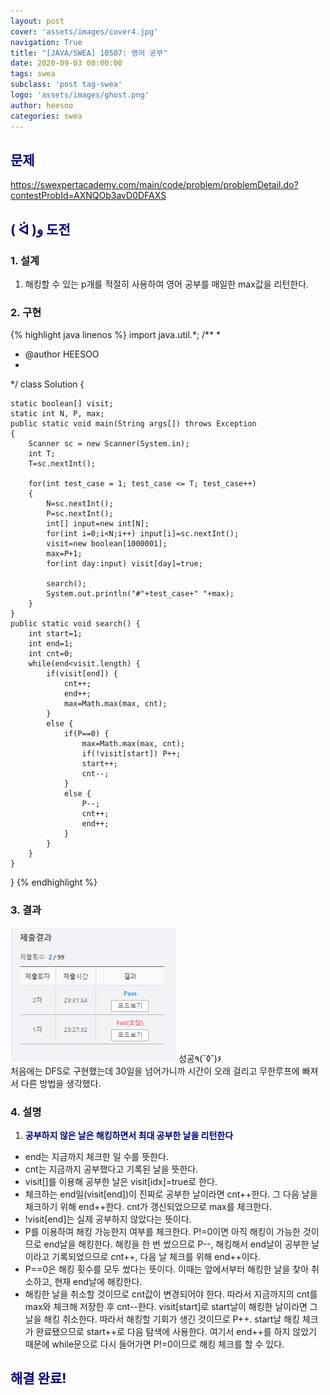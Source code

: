 ```yaml
---
layout: post
cover: 'assets/images/cover4.jpg'
navigation: True
title: "[JAVA/SWEA] 10507: 영어 공부"
date: 2020-09-03 00:00:00
tags: swea 
subclass: 'post tag-swea'
logo: 'assets/images/ghost.png'
author: heesoo
categories: swea
---
```

## <span style="color:navy">문제</span>
<https://swexpertacademy.com/main/code/problem/problemDetail.do?contestProbId=AXNQOb3avD0DFAXS>

## <span style="color:navy">( ᐛ )و 도전</span>

### 1. 설계
1. 해킹할 수 있는 p개를 적절히 사용하여 영어 공부를 매일한 max값을 리턴한다.

### 2. 구현 
{% highlight java linenos %}
import java.util.*;
/**
 *
 * @author HEESOO
 *
 */
class Solution
{
    
	static boolean[] visit;
	static int N, P, max;
	public static void main(String args[]) throws Exception
	{
		Scanner sc = new Scanner(System.in);
		int T;
		T=sc.nextInt();

		for(int test_case = 1; test_case <= T; test_case++)
		{
           	N=sc.nextInt();
			P=sc.nextInt();
			int[] input=new int[N];
			for(int i=0;i<N;i++) input[i]=sc.nextInt();
			visit=new boolean[1000001];
			max=P+1;
			for(int day:input) visit[day]=true;
			
			search();
			System.out.println("#"+test_case+" "+max);
		}
	}
	public static void search() {
		int start=1;
		int end=1; 
		int cnt=0; 
		while(end<visit.length) {
			if(visit[end]) { 
				cnt++;
				end++;
				max=Math.max(max, cnt);
			}
			else { 
				if(P==0) {
					max=Math.max(max, cnt);
					if(!visit[start]) P++; 
					start++; 
					cnt--; 
				}
				else {
					P--;
					cnt++;
					end++;
				}
			}
		}
	}
}
{% endhighlight %}

### 3. 결과
![실행결과](./assets/images/200903_3.PNG)
성공٩(˘◊˘)۶  
처음에는 DFS로 구현했는데 30일을 넘어가니까 시간이 오래 걸리고 무한루프에 빠져서 다른 방법을 생각했다.

### 4. 설명
1. **<span style="color:navy">공부하지 않은 날은 해킹하면서 최대 공부한 날을 리턴한다</span>**
- end는 지금까지 체크한 일 수를 뜻한다.
- cnt는 지금까지 공부했다고 기록된 날을 뜻한다.
- visit[]를 이용해 공부한 날은 visit[idx]=true로 한다.
- 체크하는 end일(visit[end])이 진짜로 공부한 날이라면 cnt++한다. 그 다음 날을 체크하기 위해 end++한다. cnt가 갱신되었으므로 max를 체크한다.
- !visit[end]는 실제 공부하지 않았다는 뜻이다. 
- P를 이용하여 해킹 가능한지 여부를 체크한다. P!=0이면 아직 해킹이 가능한 것이므로 end날을 해킹한다. 해킹을 한 번 썼으므로 P--, 해킹해서 end날이 공부한 날이라고 기록되었으므로 cnt++, 다음 날 체크를 위해 end++이다.
- P==0은 해킹 횟수를 모두 썼다는 뜻이다. 이때는 앞에서부터 해킹한 날을 찾아 취소하고, 현재 end날에 해킹한다. 
- 해킹한 날을 취소할 것이므로 cnt값이 변경되어야 한다. 따라서 지금까지의 cnt를 max와 체크해 저장한 후 cnt--한다. visit[start]로 start날이 해킹한 날이라면 그 날을 해킹 취소한다. 따라서 해킹할 기회가 생긴 것이므로 P++. start날 해킹 체크가 완료됐으므로 start++로 다음 탐색에 사용한다. 여기서 end++를 하지 않았기 때문에 while문으로 다시 들어가면 P!=0이므로 해킹 체크를 할 수 있다.
  
## <span style="color:navy">해결 완료!</span>

